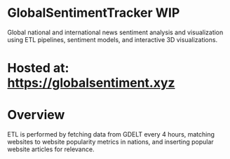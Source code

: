 # GlobalSentimentTracker WIP
Global national and international news sentiment analysis and visualization using ETL pipelines, sentiment models, and interactive 3D visualizations.

# Hosted at: https://globalsentiment.xyz

# Overview
ETL is performed by fetching data from GDELT every 4 hours, matching websites to website popularity metrics in nations, and inserting popular website articles for relevance.

